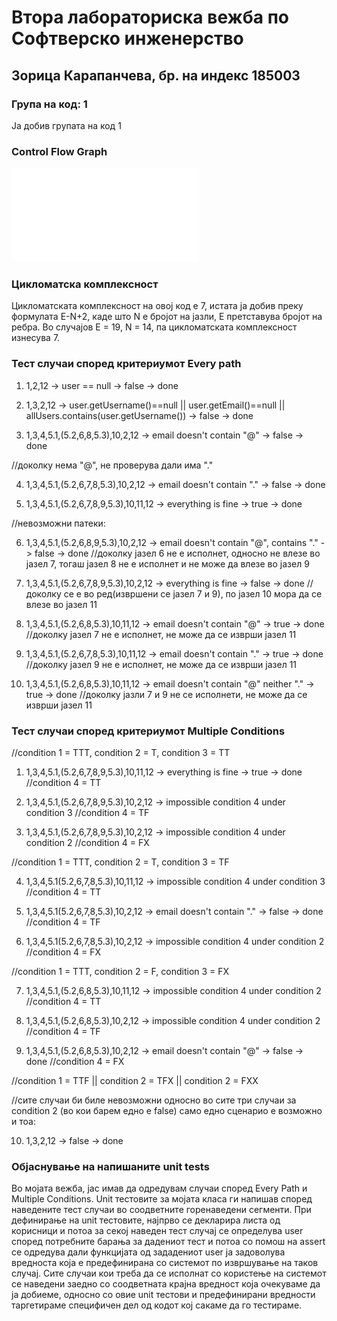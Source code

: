 # Втора лабораториска вежба по Софтверско инженерство

## Зорица Карапанчева, бр. на индекс 185003

### Група на код: 1

Ја добив групата на код 1

###  Control Flow Graph

![Слика од CFG](185003%20-%20Control%20Flow%20Graph.pdf)

### Цикломатска комплексност

Цикломатската комплексност на овој код е 7, истата ја добив преку формулата E-N+2, каде што N е бројот на јазли, E претставува бројот на ребра. Во случајoв Е = 19, N = 14, па цикломатската комплексност изнесува 7.

### Тест случаи според критериумот  Every path

1. 1,2,12 -> user == null -> false -> done

2. 1,3,2,12 -> user.getUsername()==null || user.getEmail()==null || allUsers.contains(user.getUsername()) -> false -> done

3. 1,3,4,5.1,(5.2,6,8,5.3),10,2,12 -> email doesn't contain "@" -> false -> done

//доколку нема "@", не проверува дали има "."

4. 1,3,4,5.1,(5.2,6,7,8,5.3),10,2,12 -> email doesn't contain "." -> false -> done

5. 1,3,4,5.1,(5.2,6,7,8,9,5.3),10,11,12 -> everything is fine -> true -> done

//невозможни патеки:

6. 1,3,4,5.1,(5.2,6,8,9,5.3),10,2,12 -> email doesn't contain "@", contains "." -> false -> done //доколку јазел 6 не е исполнет, односно не влезе во јазел 7, тогаш јазел 8 не е исполнет и не може да влезе во јазел 9

7. 1,3,4,5.1,(5.2,6,7,8,9,5.3),10,2,12 -> everything is fine -> false -> done //доколку се е во ред(извршени се јазел 7 и 9), по јазел 10 мора да се влезе во јазел 11

8. 1,3,4,5.1,(5.2,6,8,5.3),10,11,12 -> email doesn't contain "@" -> true -> done //доколку јазел 7 не е исполнет, не може да се изврши јазел 11

9. 1,3,4,5.1,(5.2,6,7,8,5.3),10,11,12 -> email doesn't contain "." -> true -> done //доколку јазел 9 не е исполнет, не може да се изврши јазел 11

10. 1,3,4,5.1,(5.2,6,8,5.3),10,11,12 -> email doesn't contain "@" neither "." -> true -> done //доколку јазли 7 и 9 не се исполнети, не може да се изврши јазел 11

### Тест случаи според критериумот Multiple Conditions

//condition 1 = TTT, condition 2 = T, condition 3 = TT

1. 1,3,4,5.1,(5.2,6,7,8,9,5.3),10,11,12 -> everything is fine -> true -> done //condition 4 = TT

2. 1,3,4,5.1,(5.2,6,7,8,9,5.3),10,2,12 -> impossible condition 4 under condition 3 //condition 4 = TF

3. 1,3,4,5.1,(5.2,6,7,8,9,5.3),10,2,12 -> impossible condition 4 under condition 2 //condition 4 = FX



//condition 1 = TTT, condition 2 = T, condition 3 = TF

4. 1,3,4,5.1(5.2,6,7,8,5.3),10,11,12 -> impossible condition 4 under condition 3 //condition 4 = TT

5. 1,3,4,5.1(5.2,6,7,8,5.3),10,2,12 -> email doesn't contain "." -> false -> done //condition 4 = TF

6. 1,3,4,5.1(5.2,6,7,8,5.3),10,2,12 -> impossible condition 4 under condition 2 //condition 4 = FX



//condition 1 = TTT, condition 2 = F, condition 3 = FX

7. 1,3,4,5.1,(5.2,6,8,5.3),10,11,12 -> impossible condition 4 under condition 2 //condition 4 = TT

8. 1,3,4,5.1,(5.2,6,8,5.3),10,2,12 -> impossible condition 4 under condition 2 //condition 4 = TF

9. 1,3,4,5.1,(5.2,6,8,5.3),10,2,12 -> email doesn't contain "@" -> false -> done //condition 4 = FX



//condition 1 = TTF || condition 2 = TFX || condition 2 = FXX

//сите случаи би биле невозможни односно во сите три случаи за condition 2 (во кои барем едно е false) само едно сценарио е возможно и тоа:

10. 1,3,2,12 -> false -> done

### Објаснување на напишаните unit tests

Во мојата вежба, јас имав да одредувам случаи според Every Path и Multiple Conditions. Unit тестовите за мојата класа ги напишав според наведените тест случаи во соодветните горенаведени сегменти. При дефинирање на unit тестовите, најпрво се декларира листа од корисници и потоа за секој наведен тест случај се определува user според потребните барања за дадениот тест и потоа со помош на assert се одредува дали функцијата од зададениот user ја задоволува вредноста која е предефинирана со системот по извршување на таков случај. Сите случаи кои треба да се исполнат со користење на системот се наведени заедно со соодветната крајна вредност која очекуваме да ја добиеме, односно со овие unit тестови и предефинирани вредности таргетираме специфичен дел од кодот кој сакаме да го тестираме. 
